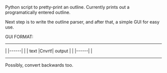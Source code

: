 Python script to pretty-print an outline. Currently prints out a programatically entered outline.

Next step is to write the outline parser, and after that, a simple GUI for easy use.

GUI FORMAT:
-----------      -----------
|         |------|         |
|  text   |Cnvrt!|  output |
|         |------|         |
-----------      -----------

Possibly, convert backwards too.
